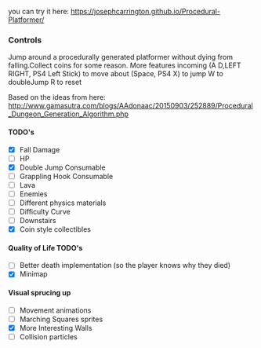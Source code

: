 you can try it here: https://josephcarrington.github.io/Procedural-Platformer/

### Controls

Jump around a procedurally generated platformer without dying from falling.Collect coins for some reason. More features incoming
(A D,LEFT RIGHT, PS4 Left Stick) to move about
(Space, PS4 X) to jump
W to doubleJump
R to reset

Based on the ideas from here: http://www.gamasutra.com/blogs/AAdonaac/20150903/252889/Procedural_Dungeon_Generation_Algorithm.php

#### TODO's
- [x] Fall Damage
- [ ] HP
- [x] Double Jump Consumable
- [ ] Grappling Hook Consumable
- [ ] Lava
- [ ] Enemies
- [ ] Different physics materials
- [ ] Difficulty Curve
- [ ] Downstairs
- [x] Coin style collectibles

#### Quality of Life TODO's
- [ ] Better death implementation (so the player knows why they died)
- [x] Minimap

#### Visual sprucing up
- [ ] Movement animations
- [ ] Marching Squares sprites
- [x] More Interesting Walls
- [ ] Collision particles